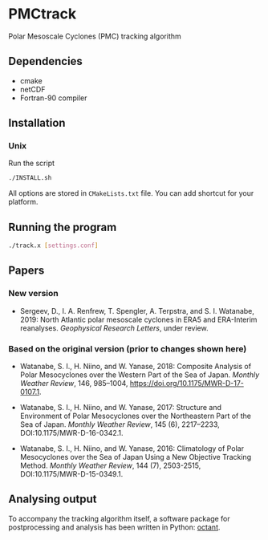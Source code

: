 # PMCtrack
Polar Mesoscale Cyclones (PMC) tracking algorithm

## Dependencies
* cmake
* netCDF
* Fortran-90 compiler

## Installation
### Unix
Run the script
```bash
./INSTALL.sh
```
All options are stored in `CMakeLists.txt` file. You can add shortcut for your platform.

## Running the program
```bash
./track.x [settings.conf]
```

## Papers
### New version
* Sergeev, D., I. A. Renfrew, T. Spengler, A. Terpstra, and S. I. Watanabe, 2019: North Atlantic polar mesoscale cyclones in ERA5 and ERA-Interim reanalyses. _Geophysical Research Letters_, under review.

### Based on the original version (prior to changes shown here)
* Watanabe, S. I., H. Niino, and W. Yanase, 2018: Composite Analysis of Polar Mesocyclones over the Western Part of the Sea of Japan. _Monthly Weather Review_, 146, 985–1004, https://doi.org/10.1175/MWR-D-17-0107.1.

* Watanabe, S. I., H. Niino, and W. Yanase, 2017: Structure and Environment of Polar Mesocyclones over the Northeastern Part of the Sea of Japan. _Monthly Weather Review_, 145 (6), 2217–2233, DOI:10.1175/MWR-D-16-0342.1.

* Watanabe, S. I., H. Niino, and W. Yanase, 2016: Climatology of Polar Mesocyclones over the Sea of Japan Using a New Objective Tracking Method. _Monthly Weather Review_, 144 (7), 2503-2515, DOI:10.1175/MWR-D-15-0349.1.

## Analysing output
To accompany the tracking algorithm itself, a software package for postprocessing and analysis has been written in Python: [octant](https://github.com/dennissergeev/octant).
